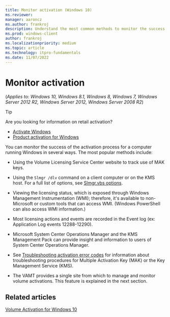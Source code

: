 ```yaml
---
title: Monitor activation (Windows 10)
ms.reviewer: 
manager: aaroncz
ms.author: frankroj
description: Understand the most common methods to monitor the success of the activation process for a computer running Windows.
ms.prod: windows-client
author: frankroj
ms.localizationpriority: medium
ms.topic: article
ms.technology: itpro-fundamentals
ms.date: 11/07/2022
---
```


# Monitor activation

(*Applies to: Windows 10, Windows 8.1, Windows 8, Windows 7, Windows Server 2012 R2, Windows Server 2012, Windows Server 2008 R2*)

> [!TIP]
> Are you looking for information on retail activation?
>
> - [Activate Windows](https://support.microsoft.com/help/12440/)
> - [Product activation for Windows](https://go.microsoft.com/fwlink/p/?LinkId=618644)

You can monitor the success of the activation process for a computer running Windows in several ways. The most popular methods include:

- Using the Volume Licensing Service Center website to track use of MAK keys.

- Using the `Slmgr /dlv` command on a client computer or on the KMS host. For a full list of options, see [Slmgr.vbs options](/previous-versions//ff793433(v=technet.10)).

- Viewing the licensing status, which is exposed through Windows Management Instrumentation (WMI); therefore, it's available to non-Microsoft or custom tools that can access WMI. (Windows PowerShell can also access WMI information.)

- Most licensing actions and events are recorded in the Event log (ex: Application Log events 12288-12290).

- Microsoft System Center Operations Manager and the KMS Management Pack can provide insight and information to users of System Center Operations Manager.

- See [Troubleshooting activation error codes](/windows-server/get-started/activation-error-codes) for information about troubleshooting procedures for Multiple Activation Key (MAK) or the Key Management Service (KMS).

- The VAMT provides a single site from which to manage and monitor volume activations. This feature is explained in the next section.

## Related articles

[Volume Activation for Windows 10](volume-activation-windows-10.md)
